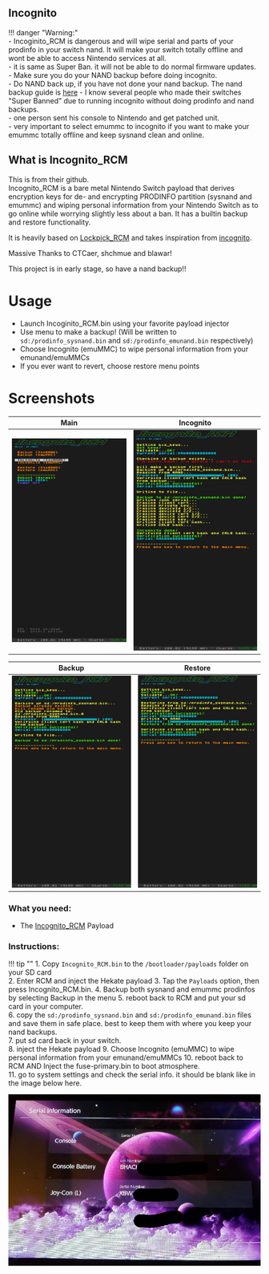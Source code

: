 ## Incognito

!!! danger "Warning:" 	
	- Incoginito_RCM is dangerous and will wipe serial and parts of your prodinfo in your switch nand.  It will make your switch totally offline and wont be able to access Nintendo services at all.      
	- it is same as Super Ban.  it will not be able to do normal firmware updates.   
	- Make sure you do your NAND backup before doing incognito.   
	- Do NAND back up, if you have not done your nand backup.  The nand backup guide is [here](/../extras/nandbackup)
	- I know several people who made their switches "Super Banned" due to running incognito without doing prodinfo and nand backups.  
	- one person sent his console to Nintendo and get patched unit.   
	- very important to select emummc to incognito if you want to make your emummc totally offline and keep sysnand clean and online.   
	
## What is Incognito_RCM	

This is from their github.  
Incognito_RCM is a bare metal Nintendo Switch payload that derives encryption keys for de- and encrypting PRODINFO partition (sysnand and emummc) and wiping personal information from your Nintendo Switch as to go online while worrying slightly less about a ban.
It has a builtin backup and restore functionality.

It is heavily based on [Lockpick_RCM](https://github.com/shchmue/Lockpick_RCM) and takes inspiration from [incognito](https://github.com/blawar/incognito).

Massive Thanks to CTCaer, shchmue and blawar!

This project is in early stage, so have a nand backup!!

Usage
=
* Launch Incoginito_RCM.bin using your favorite payload injector
* Use menu to make a backup! (Will be written to `sd:/prodinfo_sysnand.bin` and `sd:/prodinfo_emunand.bin` respectively)
* Choose Incognito (emuMMC) to wipe personal information from your emunand/emuMMCs
* If you ever want to revert, choose restore menu points
	
Screenshots
=

Main            |  Incognito
:-------------------------:|:-------------------------:
![](/extras/incognito/main.png)  |  ![](/extras/incognito/incognito.png)

Backup            |  Restore
:-------------------------:|:-------------------------:
![](/extras/incognito/backup.png)  |  ![](/extras/incognito/restore.png)





### What you need:
- The <a href="https://github.com/jimzrt/Incognito_RCM/releases" target="_blank">Incognito_RCM</a> Payload

### Instructions:

!!! tip ""
    1. Copy `Incognito_RCM.bin` to the `/bootloader/payloads` folder on your SD card	
    2. Enter RCM and inject the Hekate payload
	3. Tap the `Payloads` option, then press Incognito_RCM.bin.
	4. Backup both sysnand and emummc prodinfos by selecting Backup in the menu
	5. reboot back to RCM and put your sd card in your computer.   
	6. copy the `sd:/prodinfo_sysnand.bin` and `sd:/prodinfo_emunand.bin` files and save them in safe place.  best to keep them with where you keep your nand backups.   
	7. put sd card back in your switch.  
    8. inject the Hekate payload
	9. Choose Incognito (emuMMC) to wipe personal information from your emunand/emuMMCs
	10. reboot back to RCM AND Inject the fuse-primary.bin to boot atmosphere.  
	11. go to system settings and check the serial info. it should be blank like in the image below here.     



![](/extras/incognito/after.png)















